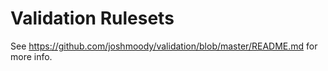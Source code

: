 # Validation Rulesets

See <https://github.com/joshmoody/validation/blob/master/README.md> for more info.